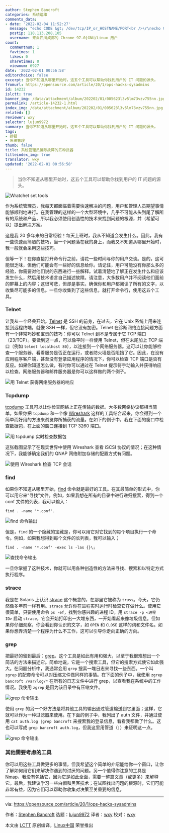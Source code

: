 ```yaml
---
author: Stephen Bancroft
categories: 系统运维
comments_data:
- date: '2022-02-04 11:52:27'
  message: "echo CODE &gt; /dev/tcp/IP_or_HOSTNAME/PORT<br />\r\necho CODE&gt; /dev/udp/IP_or_HOSTNAME/PORT"
  postip: 118.113.208.105
  username: 来自四川成都的 Chrome 97.0|GNU/Linux 用户
count:
  commentnum: 1
  favtimes: 1
  likes: 0
  sharetimes: 0
  viewnum: 6927
date: '2022-02-01 00:56:58'
editorchoice: false
excerpt: 当你不知道从哪里开始时，这五个工具可以帮助你找到用户的 IT 问题的源头。
fromurl: https://opensource.com/article/20/1/ops-hacks-sysadmins
id: 14232
islctt: true
banner_img: /data/attachment/album/202202/01/005623l3v5lm73vzv755nn.jpg
permalink: /article-14232-1.html
index_img: /data/attachment/album/202202/01/005623l3v5lm73vzv755nn.jpg.thumb.jpg
related: []
reviewer: wxy
selector: lujun9972
summary: 当你不知道从哪里开始时，这五个工具可以帮助你找到用户的 IT 问题的源头。
tags:
- 排错
- 系统管理
thumb: false
title: 系统管理员排除故障的五种武器
titleindex_img: true
translator: wxy
updated: '2022-02-01 00:56:58'
---
```



> 
> 当你不知道从哪里开始时，这五个工具可以帮助你找到用户的 IT 问题的源头。
> 
> 
> 


![](/data/attachment/album/202202/01/005623l3v5lm73vzv755nn.jpg "Wratchet set tools")


作为系统管理员，我每天都面临着需要快速解决的问题，用户和管理人员期望事情能够顺利地进行。在我管理的这样的一个大型环境中，几乎不可能从头到尾了解所有的系统和产品，所以我必须使用创造性的技术来找到问题的根源，并（希望可以）提出解决方案。


这是我 20 多年来的日常经验！每天上班时，我从不知道会发生什么。因此，我有一些快速而简陋的技巧，当一个问题落在我的身上，而我又不知道从哪里开始时，我一般就会采用这些技巧。


但等一下！在你直接打开命令行之前，请花一些时间与你的用户交谈。是的，这可能很乏味，但他们可能会有一些好的信息给你。请记住，用户可能没有你那么多的经验，你需要对他们说的东西进行一些解释。试着清楚地了解正在发生什么和应该发生什么，然后用技术语言自己描述故障。请注意，大多数用户并不阅读他们面前的屏幕上的内容；这很可悲，但却是事实。确保你和用户都阅读了所有的文字，以收集尽可能多的信息。一旦你收集到了这些信息，就打开命令行，使用这五个工具。


### Telnet


让我从一个经典开始。[Telnet](https://en.wikipedia.org/wiki/Telnet) 是 SSH 的前身，在过去，它在 Unix 系统上用来连接到远程终端，就像 SSH 一样，但它没有加密。Telnet 在诊断网络连接问题方面有一个非常巧妙和宝贵的技巧：你可以 Telnet 到不是专属于它 TCP 端口（23/TCP）。要做到这一点，可以像平时一样使用 Telnet，但在末尾加上 TCP 端口（例如 `telnet localhost 80`），以连接到一个网络服务器。这可以让你能够检查一个服务器，看看服务是否正在运行，或者防火墙是否阻挡了它。因此，在没有应用程序客户端，甚至没有登录应用程序的情况下，你可以检查 TCP 端口是否有反应。如果你知道怎么做，有时你可以通过在 Telnet 提示符手动输入并获得响应以检查。网络服务器和邮件服务器是你可以这样做的两个例子。


![用 Telnet 获得网络服务器的响应](/data/attachment/album/202202/01/005659e4u0xdx0ukeme6k7.png "Getting a response from a webserver with Telnet")


### Tcpdump


[tcpdump](https://www.tcpdump.org/) 工具可以让你检查网络上正在传输的数据。大多数网络协议都相当简单，如果你把 `tcpdump` 和一个像 [Wireshark](https://www.wireshark.org/) 这样的工具结合起来，你会得到一个简单而好用的方法来浏览你所捕获的流量。在如下的例子中，我在下面的窗口中检查数据包，在上面的窗口连接到 TCP 3260 端口。


![用 tcpdump 实时检查数据包](/data/attachment/album/202202/01/005700ym5z1z10f5q9dl51.png "Inspecting packets in real time with tcpdump")


这张截图显示了在现实世界中使用 Wireshark 查看 iSCSI 协议的情况；在这种情况下，我能够确定我们的 QNAP 网络附加存储的配置方式有问题。


![使用 Wireshark 检查 TCP 会话](/data/attachment/album/202202/01/005700mzr8m59c082j2t96.png "Using Wireshark to inspect a TCP session")


### find


如果你不知道从哪里开始，[find](https://en.wikipedia.org/wiki/Find_%28Unix%29) 命令就是最好的工具。在其最简单的形式中，你可以用它来“寻找”文件。例如，如果我想在所有的目录中进行递归搜索，得到一个 conf 文件的列表，我可以输入：



```
find . -name '*.conf'.

```

![find 命令输出](/data/attachment/album/202202/01/005701y973jmt6jg6g6t96.png "find command output")


但是，`find` 的一个隐藏的宝藏是，你可以用它对它找到的每个项目执行一个命令。例如，如果我想得到每个文件的长列表，我可以输入；



```
find . -name '*.conf' -exec ls -las {}\;

```

![查找命令输出](/data/attachment/album/202202/01/005701t2sptl2ksbb2at8p.png "find command output")


一旦你掌握了这种技术，你就可以用各种创造性的方法来寻找、搜索和以特定方式执行程序。


### strace


我是在 Solaris 上认识 [strace](https://strace.io/) 这个概念的，在那里它被称为 `truss`。今天，它仍然像多年前一样有用。`strace` 允许你在进程实时运行时检查它在做什么。使用它很简单，只要使用命令 `ps -ef`，找到你感兴趣的进程 ID。用 `strace -p <进程 ID>` 启动 `strace`，它会开始打印出一大堆东西，一开始看起来像垃圾信息。但如果你仔细观察，你会看到你认识的文字，如 `OPEN` 和 `CLOSE` 这样的词和文件名。如果你想弄清楚一个程序为什么不工作，这可以引导你走向正确的方向。


### grep


把最好的留到最后：[grep](https://en.wikipedia.org/wiki/Grep)。这个工具是如此有用和强大，以至于我很难想出一个简洁的方法来描述它。简单地说，它是一个搜索工具，但它的搜索方式使它如此强大。在问题分析中，我通常会用 `grep` 搜索一堆日志来寻找一些东西。一个叫 `zgrep` 的配套命令可以对压缩文件做同样的事情。在下面的例子中，我使用 `zgrep bancroft /var/log/*` 在所有的日志文件中进行 grep，以查看我在系统中的工作情况。我使用 `zgrep` 是因为该目录中有压缩文件。


![grep 命令输出](/data/attachment/album/202202/01/005701cvwhw9vd9v88xkxx.png "grep command output")


使用 `grep` 的另一个好方法是将其他工具的输出通过管道输送到它里面；这样，它就可以作为一种过滤器来使用。在下面的例子中，我列出了 auth 文件，并通过使用 `cat auth.log |grep bancroft` 来搜索我的登录信息，看看我都做了什么。这也可以写成 `grep bancroft auth.log`，但我这里用管道（`|`）来证明这一点。


![grep 命令输出](/data/attachment/album/202202/01/005702qt54z1uz8u1p66n8.png "grep command output")


### 其他需要考虑的工具


你可以用这些工具做更多的事情，但我希望这个简单的介绍能给你一个窗口，让你了解如何用它们来解决你遇到的讨厌的问题。另一个值得你注意的工具是 [Nmap](https://nmap.org/)，我没有包括它，因为它是如此全面，需要一整篇文章（或更多）来解释它。最后，我建议学习一些白帽和黑客技术；在试图找出问题的根源时，它们可能非常有益，因为它们可以帮助你收集对决策至关重要的信息。




---


via: <https://opensource.com/article/20/1/ops-hacks-sysadmins>


作者：[Stephen Bancroft](https://opensource.com/users/stevereaver) 选题：[lujun9972](https://github.com/lujun9972) 译者：[wxy](https://github.com/wxy) 校对：[wxy](https://github.com/wxy)


本文由 [LCTT](https://github.com/LCTT/TranslateProject) 原创编译，[Linux中国](https://linux.cn/) 荣誉推出
